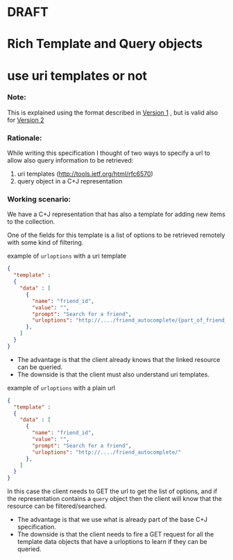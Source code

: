 # DRAFT
# Rich Template and Query objects
# use uri templates or not

### Note:

This is explained using the format described in [Version
1](rich-template-query-alt1.md) , but is valid also for [Version
2](rich-template-query-alt2.md)

### Rationale:
While writing this specification I thought of two ways to specify a url to allow also query information to be retrieved:

1. uri templates (http://tools.ietf.org/html/rfc6570)
2. query object in a C+J representation

### Working scenario:

We have a C+J representation that has also a template for adding new items to the collection.

One of the fields for this template is a list of options to be retrieved remotely with some kind of filtering.

example of <code>urloptions</code> with a uri template

```json
{
  "template" :
  {
    "data" : [
      {
        "name": "friend_id",
        "value": "",
        "prompt": "Search for a friend",
        "urloptions": "http://..../friend_autocomplete/{part_of_friend_name}"
      },
    ]
  }
}
```

* The advantage is that the client already knows that the linked resource can
be queried.
* The downside is that the client must also understand uri templates.

example of <code>urloptions</code> with a plain url

```json
{
  "template" :
  {
    "data" : [
      {
        "name": "friend_id",
        "value": "",
        "prompt": "Search for a friend",
        "urloptions": "http://..../friend_autocomplete/"
      },
    ]
  }
}
```

In this case the client needs to GET the url to get the list of options, and
if the representation contains a <code>query</code> object then the client will know that
the resource can be filtered/searched.

* The advantage is that we use what is already part of the base C+J
specification.
* The downside is that the client needs to fire a GET request for all the
template data objects that have a urloptions to learn if they can be queried.
